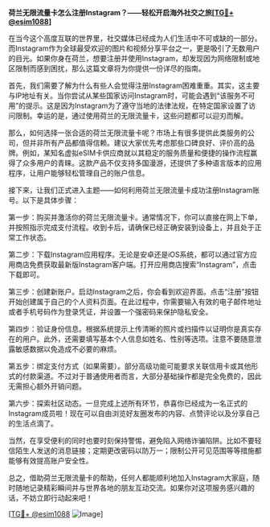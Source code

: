 **荷兰无限流量卡怎么注册Instagram？——轻松开启海外社交之旅[[TG💪+ @esim1088](https://t.me/s/esim1088)]**

在当今这个高度互联的世界里，社交媒体已经成为人们生活中不可或缺的一部分。而Instagram作为全球最受欢迎的图片和视频分享平台之一，更是吸引了无数用户的目光。如果你身在荷兰，想要注册并使用Instagram，却发现因为网络限制或地区限制而感到困扰，那么这篇文章将为你提供一份详尽的指南。

首先，我们需要了解为什么有些人会觉得注册Instagram困难重重。其实，这主要与IP地址有关。当你尝试从某些国家访问Instagram时，可能会遇到“该服务不可用”的提示。这是因为Instagram为了遵守当地的法律法规，在特定国家设置了访问限制。幸运的是，通过使用荷兰的无限流量卡，这些问题都可以迎刃而解。

那么，如何选择一张合适的荷兰无限流量卡呢？市场上有很多提供此类服务的公司，但并非所有产品都值得信赖。建议大家优先考虑那些口碑良好、评价高的品牌。例如，某知名虚拟eSIM卡供应商就以其稳定的服务质量和便捷的操作流程赢得了众多用户的青睐。这款产品不仅支持多国漫游，还提供了多种语言版本的应用程序，让用户能够轻松管理自己的账户信息。

接下来，让我们正式进入主题——如何利用荷兰无限流量卡成功注册Instagram账号。以下是具体步骤：

第一步：购买并激活你的荷兰无限流量卡。通常情况下，你可以直接在网上下单，并按照指示完成支付流程。收到卡后，请确保已经正确安装到设备上，并且处于正常工作状态。

第二步：下载Instagram应用程序。无论是安卓还是iOS系统，都可以通过官方应用商店免费获取最新版Instagram客户端。打开应用商店搜索“Instagram”，点击下载即可。

第三步：创建新账户。启动Instagram之后，你会看到欢迎界面。点击“注册”按钮开始创建属于自己的个人资料页面。在此过程中，你需要输入有效的电子邮件地址或者手机号码作为登录凭证，并设置一个强密码来保护隐私安全。

第四步：验证身份信息。根据系统提示上传清晰的照片或扫描件以证明你是真实存在的用户。此外，还需要填写基本个人信息如姓名、性别等选项。注意不要随意泄露敏感数据以免造成不必要的麻烦。

第五步：绑定支付方式（如果需要）。部分高级功能可能要求关联信用卡或其他形式的付款渠道。不过对于普通使用者而言，大部分基础操作都是完全免费的，因此无需担心额外开销问题。

第六步：探索社区动态。一旦完成上述所有环节，恭喜你已经成为一名正式的Instagram成员啦！现在可以自由浏览好友圈发布的内容、点赞评论以及分享自己的生活点滴了。

当然，在享受便利的同时也要时刻保持警惕，避免陷入网络诈骗陷阱。比如不要轻信陌生人发送的消息链接；定期更改密码以防万一；限制公开可见范围等等措施都能够有效提高账户安全性。

总之，借助荷兰无限流量卡的帮助，任何人都能顺利地加入Instagram大家庭，随时随地记录精彩瞬间并与世界各地的朋友互动交流。如果你对这项服务感兴趣的话，不妨立即行动起来吧！

[[TG💪+ @esim1088](https://t.me/s/esim1088) ![Image](https://i.postimg.cc/4NQfJmqS/Snipaste-2025-05-13-00-14-12.png)]